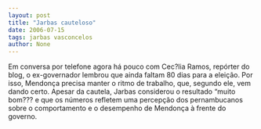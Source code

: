 ```yaml
---
layout: post
title: "Jarbas cauteloso"
date: 2006-07-15
tags: jarbas vasconcelos
author: None
---
```

Em conversa por telefone agora há pouco com Cec?lia Ramos, repórter do blog, o ex-governador lembrou que ainda faltam 80 dias para a eleição. Por isso, Mendonça precisa manter o ritmo de trabalho, que, segundo ele, vem dando certo. Apesar da cautela, Jarbas considerou o resultado “muito bom??? e que os números refletem uma percepção dos pernambucanos sobre o comportamento e o desempenho de Mendonça à frente do governo. 
